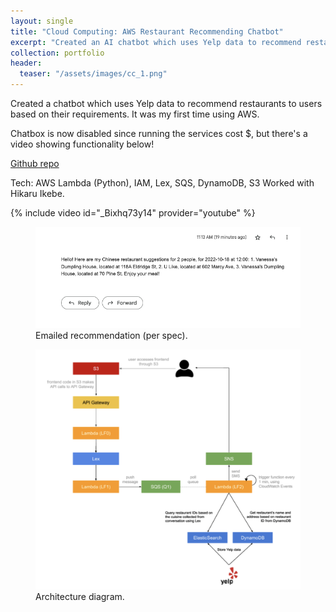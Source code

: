 ```yaml
---
layout: single
title: "Cloud Computing: AWS Restaurant Recommending Chatbot"
excerpt: "Created an AI chatbot which uses Yelp data to recommend restaurants to users based on their requirements. Tech: AWS Lambda (Python), IAM, Lex, SQS, DynamoDB, S3"
collection: portfolio
header:
  teaser: "/assets/images/cc_1.png"
---
```


Created a chatbot which uses Yelp data to recommend restaurants to users based on their requirements. It was my first time using AWS.

Chatbox is now disabled since running the services cost $, but there's a video showing functionality below!

[Github repo](https://github.com/jordenjoe/cloud-hw1)

Tech: AWS Lambda (Python), IAM, Lex, SQS, DynamoDB, S3
Worked with Hikaru Ikebe.


{% include video id="_Bixhq73y14" provider="youtube" %}

 <figure>
	<img src='/assets/images/cc_2.png'>
	<figcaption>Emailed recommendation (per spec).</figcaption>
</figure>
 <figure>
	<img src='/assets/images/cc_3.png'>
	<figcaption>Architecture diagram.</figcaption>
</figure>